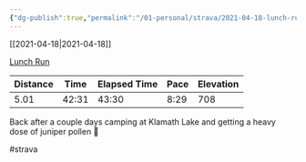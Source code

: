 ```yaml
---
{"dg-publish":true,"permalink":"/01-personal/strava/2021-04-18-lunch-run/"}
---
```



[[2021-04-18\|2021-04-18]]

[Lunch Run](https://www.strava.com/activities/5151663316)

| Distance | Time  | Elapsed Time | Pace | Elevation |
| -------- | ----- | ------------ | ---- | --------- |
| 5.01     | 42:31 | 43:30        | 8:29 | 708       |


Back after a couple days camping at Klamath Lake and getting a heavy dose of juniper pollen 🤧

#strava
